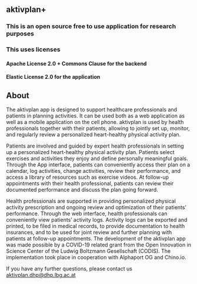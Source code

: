 ## aktivplan+ 

### This is an open source free to use application for research purposes 
### This uses licenses 

#### Apache License 2.0 + Commons Clause for the backend
#### Elastic License 2.0 for the application


## About

The aktivplan app is designed to support healthcare professionals and patients in planning activities. It can be used both as a web application as well as a mobile application on the cell phone. aktivplan is used by health professionals together with their patients, allowing to jointly set up, monitor, and regularly review a personalized heart-healthy physical activity plan.

Patients are involved and guided by expert health professionals in setting up a personalized heart-healthy physical activity plan. Patients select exercises and activities they enjoy and define personally meaningful goals. Through the App interface, patients can conveniently access their plan on a calendar, log activities, change activities, review their performance, and access a library of resources such as exercise videos. At follow-up appointments with their health professional, patients can review their documented performance and discuss the plan going forward.

Health professionals are supported in providing personalized physical activity prescription and ongoing review and optimization of their patients’ performance. Through the web interface, health professionals can conveniently view patients’ activity logs. Activity logs can be exported and printed, to be filed in medical records, to provide documentation to health insurances, and to be used for joint review and further planning with patients at follow-up appointments.
The development of the aktivplan app was made possible by a COVID-19 related grant from the Open Innovation in Science Center of the Ludwig Boltzmann Gesellschaft (CODIS). The implementation took place in cooperation with Alphaport OG and Chino.io.

If you have any further questions, please contact us aktivplan.dhp@dhp.lbg.ac.at
